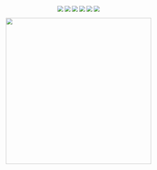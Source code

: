 <p align="center">
  <img src="https://img.shields.io/badge/Rust-000000?style=for-the-badge&logo=rust&logoColor=white">
  <img src="https://img.shields.io/badge/Neovim-57A143?style=for-the-badge&logo=neovim&logoColor=white">
  <img src="https://img.shields.io/badge/Tauri-662D91?style=for-the-badge&logo=tauri&logoColor=white">
  <img src="https://img.shields.io/badge/unixsockss-5865F2?style=for-the-badge&logo=discord&logoColor=white">
  <img src="https://img.shields.io/badge/Python-3776AB?style=for-the-badge&logo=python&logoColor=white">
  <a href="https://monkeytype.com/user/unixsocks">
    <img src="https://img.shields.io/badge/MonkeyType-unixsocks-<COLOR>?style=for-the-badge&logo=monkeytype&logoColor=yellow">
  </a>
</p>
<p align="center">
  <img src="https://cdn141.picsart.com/360415927075211.png" width="400">
</p>

